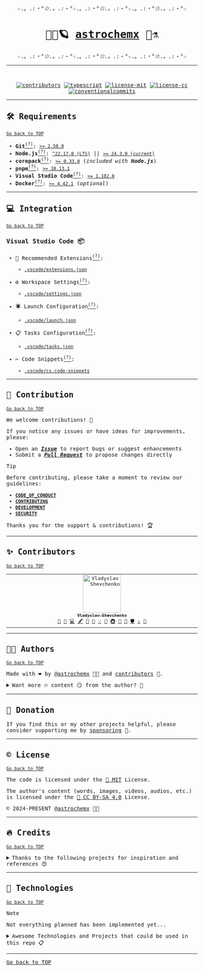 <samp>

<div id="top" align="center">

<!-- prettier-ignore-start -->

☆.。.:*・°☆.。.:*・°☆.。.:*・°☆.。.:*・°☆.。.:*・°☆.。.:*・°☆

# 🧑‍🚀🪐 [astrochemx](https://github.com/astrochemx/astrorepo) 🧬⚗️

☆.。.:*・°☆.。.:*・°☆.。.:*・°☆.。.:*・°☆.。.:*・°☆.。.:*・°☆

<!-- prettier-ignore-end -->

</div>

---

<br />

<div id="badges" align="center">

[![contributors][contributors-bg]][contributors]
[![typescript][typescript-bg]][typescript]
[![license-mit][license-mit-bg]][license-mit]
[![license-cc][license-cc-bg]][license-cc]
[![conventionalcommits][conventionalcommits-bg]][conventionalcommits]

</div>

---

<a id="requirements"></a>

## 🛠️ Requirements

<sup>[Go back to TOP](#top)</sup>

- **Git**[<sup>(?)</sup>](https://git-scm.com): [`>= 2.50.0`](https://git-scm.com/downloads)
- **Node.js**[<sup>(?)</sup>](https://nodejs.org): [`^22.17.0 (LTS)`](https://nodejs.org/en/download) || [`>= 24.3.0 (current)`](https://nodejs.org/en/download/current)
- **corepack**[<sup>(?)</sup>](https://nodejs.org/api/corepack.html): [`>= 0.33.0`](https://github.com/nodejs/corepack/releases) (_included with **Node.js**_)
- **pnpm**[<sup>(?)</sup>](https://pnpm.io): [`>= 10.13.1`](https://github.com/pnpm/pnpm/releases)
- **Visual Studio Code**[<sup>(?)</sup>](https://code.visualstudio.com): [`>= 1.102.0`](https://code.visualstudio.com/Download)
- **Docker**[<sup>(?)</sup>](https://www.docker.com): [`>= 4.42.1`](https://docs.docker.com/desktop/release-notes) (_optional_)

---

<a id="integration"></a>

## 💻 Integration

<sup>[Go back to TOP](#top)</sup>

### Visual Studio Code 📦

- 🧩 Recommended Extensions[<sup>(?)</sup>](https://code.visualstudio.com/docs/configure/extensions/extension-marketplace):
  - [`.vscode/extensions.json`](./.vscode/extensions.json)

- ⚙️ Workspace Settings[<sup>(?)</sup>](https://code.visualstudio.com/docs/configure/settings):
  - [`.vscode/settings.json`](./.vscode/settings.json)

- 🕷️ Launch Configuration[<sup>(?)</sup>](https://code.visualstudio.com/docs/debugtest/debugging-configuration):
  - [`.vscode/launch.json`](./.vscode/launch.json)

- 📋 Tasks Configuration[<sup>(?)</sup>](https://code.visualstudio.com/docs/debugtest/tasks):
  - [`.vscode/tasks.json`](./.vscode/tasks.json)

- ✂️ Code Snippets[<sup>(?)</sup>](https://code.visualstudio.com/docs/editing/userdefinedsnippets):
  - [`.vscode/cs.code-snippets`](./.vscode/cs.code-snippets)

---

<a id="contribution"></a>

## 🎁 Contribution

<sup>[Go back to TOP](#top)</sup>

We welcome contributions! 🎉

If you notice any issues or have ideas for improvements, please:

- Open an [**_Issue_**](https://github.com/astrochemx/astrorepo/issues) to report bugs or suggest enhancements
- Submit a [**_Pull Request_**](https://github.com/astrochemx/astrorepo/pulls) to propose changes directly

> [!TIP]
> Before contributing, please take a moment to review our guidelines:
>
> - [**`CODE_OF_CONDUCT`**](./.github/CODE_OF_CONDUCT.md)
> - [**`CONTRIBUTING`**](./.github/CONTRIBUTING.md)
> - [**`DEVELOPMENT`**](./.github/DEVELOPMENT.md)
> - [**`SECURITY`**](./.github/SECURITY.md)

Thanks you for the support & contributions! 🏆

---

<a id="contributors"></a>

## ✨ Contributors

<sup>[Go back to TOP](#top)</sup>

<!-- spellchecker: disable -->
<!-- ALL-CONTRIBUTORS-LIST:START - Do not remove or modify this section -->
<!-- prettier-ignore-start -->
<!-- markdownlint-disable -->
<table>
  <tbody>
    <tr>
      <td align="center" valign="top" width="14.28%"><a href="https://github.com/astrochemx"><img src="https://avatars.githubusercontent.com/u/105541001?v=4?s=100" width="100px;" alt="Vladyslav Shevchenko"/><br /><sub><b>Vladyslav Shevchenko</b></sub></a><br /><a href="#blog-astrochemx" title="Blogposts">📝</a> <a href="https://github.com/astrochemx/astrorepo/issues?q=author%3Aastrochemx" title="Bug reports">🐛</a> <a href="https://github.com/astrochemx/astrorepo/commits?author=astrochemx" title="Code">💻</a> <a href="#content-astrochemx" title="Content">🖋</a> <a href="#design-astrochemx" title="Design">🎨</a> <a href="https://github.com/astrochemx/astrorepo/commits?author=astrochemx" title="Documentation">📖</a> <a href="#example-astrochemx" title="Examples">💡</a> <a href="#ideas-astrochemx" title="Ideas, Planning, & Feedback">🤔</a> <a href="#infra-astrochemx" title="Infrastructure (Hosting, Build-Tools, etc)">🚇</a> <a href="#maintenance-astrochemx" title="Maintenance">🚧</a> <a href="https://github.com/astrochemx/astrorepo/pulls?q=is%3Apr+reviewed-by%3Aastrochemx" title="Reviewed Pull Requests">👀</a> <a href="#security-astrochemx" title="Security">🛡️</a> <a href="https://github.com/astrochemx/astrorepo/commits?author=astrochemx" title="Tests">⚠️</a> <a href="#tool-astrochemx" title="Tools">🔧</a></td>
    </tr>
  </tbody>
</table>

<!-- markdownlint-restore -->
<!-- prettier-ignore-end -->

<!-- ALL-CONTRIBUTORS-LIST:END -->
<!-- spellchecker: enable -->

</div>

---

<a id="authors"></a>

## 🧑‍💻 Authors

<sup>[Go back to TOP](#top)</sup>

Made with ❤️ by [@astrochemx](https://github.com/astrochemx) 🧑‍🚀 and [contributors](https://github.com/astrochemx/astrorepo/graphs/contributors) 🫶.

<details>

<summary>
Want more 🔥 content 😏 from the author? 🤫
</summary>

<br>

😈 Here you go 😉🫰

[![onlyfans][onlyfans-bg]][onlyfans]

</details>

---

<a id="donation"></a>

## 💝 Donation

If you find this or my other projects helpful, please consider supporting me by [sponsoring](https://github.com/sponsors/astrochemx) 🥰.

---

<a id="license"></a>

## ©️ License

<sup>[Go back to TOP](#top)</sup>

The code is licensed under the [📜 MIT](LICENSE-MIT.md) License.

The author's content (words, images, videos, audios, etc.) is licensed under the [📝 CC BY-SA 4.0](LICENSE-CC-BY-SA-4.0.md) License.

© 2024-PRESENT [@astrochemx](https://github.com/astrochemx) 🧑‍🚀

---

<a id="credits"></a>

## 🔥 Credits

<sup>[Go back to TOP](#top)</sup>

<details>
<summary>
Thanks to the following projects for inspiration and references 😍
</summary>

- **Open-Source Websites & Templates:**
  - [1chooo/1chooo.com](https://github.com/1chooo/1chooo.com)
  - [antfu/antfu.me](https://github.com/antfu/antfu.me)
  - [aulianza/aulianza.com](https://github.com/aulianza/aulianza.com)
  - [aulianza/aulianza.id](https://github.com/aulianza/aulianza.id)
  - [bradgarropy/bradgarropy.com](https://github.com/bradgarropy/bradgarropy.com)
  - [chrismwilliams/astro-theme-cactus](https://github.com/chrismwilliams/astro-theme-cactus)
  - [chronark/chronark.com](https://github.com/chronark/chronark.com)
  - [darenmalfait/nerdfish.be](https://github.com/darenmalfait/nerdfish.be)
  - [delbaoliveira/website](https://github.com/delbaoliveira/website)
  - [dillionverma/portfolio](https://github.com/dillionverma/portfolio)
  - [dlarroder/dalelarroder](https://github.com/dlarroder/dalelarroder)
  - [HiDeoo/starlight-blog](https://github.com/HiDeoo/starlight-blog)
  - [jahirfiquitiva/jahir.dev](https://github.com/jahirfiquitiva/jahir.dev)
  - [jktrn/astro-erudite](https://github.com/jktrn/astro-erudite)
  - [kentcdodds/kentcdodds.com](https://github.com/kentcdodds/kentcdodds.com)
  - [leerob/next-mdx-blog](https://github.com/leerob/next-mdx-blog)
  - [lin-stephanie/astro-antfustyle-theme](https://github.com/lin-stephanie/astro-antfustyle-theme)
  - [Lissy93/my-website](https://github.com/Lissy93/my-website)
  - [markhorn-dev/astro-sphere](https://github.com/markhorn-dev/astro-sphere)
  - [maximeheckel/blog.maximeheckel.com](https://github.com/maximeheckel/blog.maximeheckel.com)
  - [midudev/minimalist-portfolio-json](https://github.com/midudev/minimalist-portfolio-json)
  - [once-ui-system/magic-portfolio](https://github.com/once-ui-system/magic-portfolio)
  - [onwidget/astrowind](https://github.com/onwidget/astrowind)
  - [philipyoungg/philipyoungg.github.io](https://github.com/philipyoungg/philipyoungg.github.io)
  - [saicaca/fuwari](https://github.com/saicaca/fuwari)
  - [satnaing/astro-paper](https://github.com/satnaing/astro-paper)
  - [trevortylerlee/astro-micro](https://github.com/trevortylerlee/astro-micro)
  - [tszhong0411/honghong.me](https://github.com/tszhong0411/honghong.me)

- **Closed-Source Websites:**
  - [agustinusnathaniel.com](https://agustinusnathaniel.com)
  - [fatihkalifa.com](https://fatihkalifa.com)
  - [joshwcomeau.com](https://www.joshwcomeau.com)
  - [leerob.com](https://leerob.com)
  - [ped.ro](https://ped.ro)
  - [theodorusclarence.com](https://theodorusclarence.com)
  - [website-git-blog-delbaoliveira.vercel.app](https://website-git-blog-delbaoliveira.vercel.app)

- **Tools:**
  - [antfu/eslint-config](https://github.com/antfu/eslint-config)
  - [fuma-nama/fumadocs](https://github.com/fuma-nama/fumadocs)
  - [JoshuaKGoldberg/create-typescript-app](https://github.com/JoshuaKGoldberg/create-typescript-app)
  - [kazupon/eslint-config](https://github.com/kazupon/eslint-config)
  - [shuding/nextra](https://github.com/shuding/nextra)
  - [sxzz/eslint-config](https://github.com/sxzz/eslint-config)
  - [vercel/next.js](https://github.com/vercel/next.js)
  - [withastro/astro](https://github.com/withastro/astro)
  - [withastro/starlight](https://github.com/withastro/starlight)

</details>

---

<a id="technologies"></a>

## 🚀 Technologies

<sup>[Go back to TOP](#top)</sup>

> [!NOTE]
> Not everything planned has been implemented yet...

<details>
<summary>
Awesome Technologies and Projects that could be used in this repo 📋
</summary>

- **Programming Languages**
  - [C#](https://dotnet.microsoft.com/en-us/languages/csharp)
  - [C++](https://isocpp.org)
  - [JavaScript](https://ecma-international.org/publications-and-standards/standards/ecma-262)
  - [Python](https://www.python.org)
  - [R](https://www.r-project.org)
  - [Rust](https://www.rust-lang.org)
  - [SQL](https://www.iso.org/standard/76583.html)
  - [TypeScript](https://www.typescriptlang.org)

- **Markup Languages**
  - [CSS](https://www.w3.org/TR/css/#css)
  - [HTML](https://html.spec.whatwg.org)
  - [LESS](https://lesscss.org)
  - [Markdown](https://daringfireball.net/projects/markdown)
  - [MDX](https://mdxjs.com)
  - [SCSS](https://sass-lang.com)

- **Full-Stack Frameworks**
  - [ASP.NET Core](https://dotnet.microsoft.com/en-us/apps/aspnet)
  - [Astro](https://astro.build)
  - [Next.js](https://nextjs.org)
  - [Nuxt](https://nuxt.com)
  - [Qwik City](https://qwik.dev/docs/qwikcity)
  - [Remix](https://remix.run)
  - [SolidStart](https://start.solidjs.com)
  - [SvelteKit](https://svelte.dev/docs/kit/introduction)

- **Web Frameworks**
  - [Qwik](https://qwik.dev)
  - [React](https://react.dev)
  - [Solid](https://www.solidjs.com)
  - [Svelte](https://svelte.dev)
  - [Vue.js](https://vuejs.org)

- **CSS Frameworks**
  - [Class Variance Authority](https://cva.style)
  - [Linaria](https://linaria.dev)
  - [Stitches](https://stitches.dev)
  - [Tailwind CSS](https://tailwindcss.com)
  - [UnoCSS](https://unocss.dev)
  - [vanilla-extract](https://vanilla-extract.style)

- **Frontend Libraries**
  - [remark](https://remark.js.org)
  - [shadcn/ui](https://ui.shadcn.com)
  - [TanStack](https://tanstack.com)

- **Testing**
  - [Playwright](https://playwright.dev)
  - [Storybook](https://storybook.js.org)
  - [Testing Library](https://testing-library.com)
  - [Vitest](https://vitest.dev)

- **Code Quality (Formatters & Linters)**
  - [Biome](https://biomejs.dev)
  - [commitlint](https://commitlint.js.org)
  - [CSpell](https://cspell.org)
  - [EditorConfig](https://editorconfig.org)
  - [ESLint](https://eslint.org)
  - [Knip](https://knip.dev)
  - [markdownlint](https://github.com/DavidAnson/markdownlint)
  - [oxlint](https://oxc.rs/docs/guide/usage/linter.html)
  - [Prettier](https://prettier.io)
  - [remark-lint](https://github.com/remarkjs/remark-lint)
  - [sort-package-json](https://github.com/keithamus/sort-package-json)
  - [typescript-eslint](https://typescript-eslint.io)

- **Build Tools**
  - [esbuild](https://esbuild.github.io)
  - [Rolldown](https://rolldown.rs)
  - [Rollup](https://rollupjs.org)
  - [tsdown](https://tsdown.dev)
  - [tsup](https://tsup.egoist.dev)
  - [Vite](https://vite.dev)

- **Maintenance Tools**
  - [All Contributors](https://allcontributors.org)
  - [bumpp](https://github.com/antfu-collective/bumpp)
  - [changelogithub](https://github.com/antfu/changelogithub)
  - [Changesets](https://github.com/changesets/changesets)
  - [Conventional Commits](https://www.conventionalcommits.org)
  - [lint-staged](https://www.npmjs.com/package/lint-staged)
  - [npm-check-updates](https://github.com/raineorshine/npm-check-updates)
  - [Release It!](https://github.com/release-it/release-it)
  - [simple-git-hooks](https://www.npmjs.com/package/simple-git-hooks)
  - [taze](https://github.com/antfu-collective/taze)

- **Slide Generators**
  - [Slidev](https://sli.dev)

- **Repository Management**
  - [Lerna](https://lerna.js.org)
  - [Nx](https://nx.dev)
  - [pnpm](https://pnpm.io)
  - [Turborepo](https://turborepo.com)

- **Server Frameworks**
  - [.NET](https://dotnet.microsoft.com/en-us)
  - [Nitro](https://nitro.build)
  - [Node.js](https://nodejs.org)

- **Databases**
  - [PocketBase](https://pocketbase.io)
  - [PostgreSQL](https://www.postgresql.org)

- **Integrated Development Environments**
  - [Positron](https://positron.posit.co)
  - [Visual Studio Code](https://code.visualstudio.com)

- **Containerization**
  - [Docker](https://www.docker.com)

- **Version Control Systems**
  - [Git](https://git-scm.com)

- **Hosting & Services Providers**
  - [Neon](https://neon.tech)
  - [Railway](https://railway.com)
  - [Render](https://render.com)
  - [Supabase](https://supabase.com)
  - [Upstash](https://upstash.com)
  - [Vercel](https://vercel.com)

</details>

---

[Go back to TOP](#top)

</samp>

[typescript]: https://www.typescriptlang.org '🧙‍♂️ TypeScript: strict 💪'
[typescript-bg]: https://img.shields.io/badge/TypeScript-strict_%F0%9F%92%AA-0099FF?style=flat&logo=typescript&logoColor=0099FF '🧙‍♂️ TypeScript: strict 💪'
[license-mit]: https://github.com/astrochemx/astrorepo/blob/main/LICENSE-MIT.md '📜 License: MIT 💻'
[license-mit-bg]: https://img.shields.io/badge/%F0%9F%93%9C_License-MIT_%F0%9F%92%BB-21bb42.svg?style=flat '📜 License: MIT 💻'
[license-cc]: https://github.com/astrochemx/astrorepo/blob/main/LICENSE-CC.md '📝 License: CC BY-NC-SA 4.0 🖊️'
[license-cc-bg]: https://img.shields.io/badge/%F0%9F%93%9D_License-CC_BY--NC--SA_4.0_%F0%9F%96%8A%EF%B8%8F-21bb42.svg?style=flat '📝 License: CC BY-NC-SA 4.0 🖊️'
[conventionalcommits]: https://conventionalcommits.org '⭕ Conventional Commits: 1.0.0 📔'
[conventionalcommits-bg]: https://img.shields.io/badge/Conventional_Commits-1.0.0_%F0%9F%93%94-21bb42?style=flat&logo=conventional-commits '⭕ Conventional Commits: 1.0.0 📔'
[onlyfans]: https://www.youtube.com/watch?v=dQw4w9WgXcQ '🍓 OnlyFans: @astrochemx ❤️‍🔥'
[onlyfans-bg]: https://img.shields.io/badge/%F0%9F%8D%93_OnlyFans-@astrochemx_%E2%9D%A4%EF%B8%8F%E2%80%8D%F0%9F%94%A5-0099FF?style=flat '🍓 OnlyFans: @astrochemx ❤️‍🔥'

<!-- prettier-ignore-start -->
<!-- ALL-CONTRIBUTORS-BADGE:START - Do not remove or modify this section -->
  [contributors]: <#contributors> "👪 Contributors: 1 🤩"
  [contributors-bg]: <https://img.shields.io/badge/%F0%9F%91%AA_Contributors-1_%F0%9F%A4%A9-21bb42.svg?style=flat> "👪 Contributors: 1 🤩"
<!-- ALL-CONTRIBUTORS-BADGE:END -->
<!-- prettier-ignore-end -->
